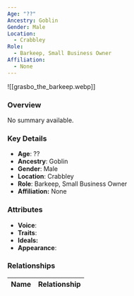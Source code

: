 ```yaml
---
Age: "??"
Ancestry: Goblin
Gender: Male
Location:
  - Crabbley
Role:
  - Barkeep, Small Business Owner
Affiliation:
  - None
---
```


![[grasbo_the_barkeep.webp]]

### Overview
No summary available.

### Key Details
- **Age**: ??
- **Ancestry**: Goblin
- **Gender**: Male
- **Location**: Crabbley
- **Role**: Barkeep, Small Business Owner
- **Affiliation:** None

### Attributes
- **Voice**: 
- **Traits**: 
- **Ideals:** 
- **Appearance**:

### Relationships

| Name  | Relationship |
| ----- | ------------ |
